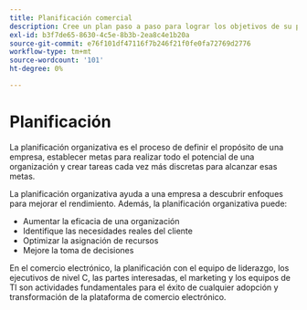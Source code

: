 ```yaml
---
title: Planificación comercial
description: Cree un plan paso a paso para lograr los objetivos de su proyecto de Adobe Commerce.
exl-id: b3f7de65-8630-4c5e-8b3b-2ea8c4e1b20a
source-git-commit: e76f101df47116f7b246f21f0fe0fa72769d2776
workflow-type: tm+mt
source-wordcount: '101'
ht-degree: 0%

---
```


# Planificación

La planificación organizativa es el proceso de definir el propósito de una empresa, establecer metas para realizar todo el potencial de una organización y crear tareas cada vez más discretas para alcanzar esas metas.

La planificación organizativa ayuda a una empresa a descubrir enfoques para mejorar el rendimiento. Además, la planificación organizativa puede:&#x200B;

- Aumentar la eficacia de una organización&#x200B;
- Identifique las necesidades reales del cliente&#x200B;
- Optimizar la asignación de recursos&#x200B;
- Mejore la toma de decisiones&#x200B;

En el comercio electrónico, la planificación con el equipo de liderazgo, los ejecutivos de nivel C, las partes interesadas, el marketing y los equipos de TI son actividades fundamentales para el éxito de cualquier adopción y transformación de la plataforma de comercio electrónico.
